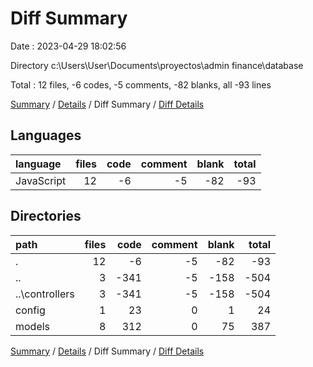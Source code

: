 # Diff Summary

Date : 2023-04-29 18:02:56

Directory c:\\Users\\User\\Documents\\proyectos\\admin finance\\database

Total : 12 files,  -6 codes, -5 comments, -82 blanks, all -93 lines

[Summary](results.md) / [Details](details.md) / Diff Summary / [Diff Details](diff-details.md)

## Languages
| language | files | code | comment | blank | total |
| :--- | ---: | ---: | ---: | ---: | ---: |
| JavaScript | 12 | -6 | -5 | -82 | -93 |

## Directories
| path | files | code | comment | blank | total |
| :--- | ---: | ---: | ---: | ---: | ---: |
| . | 12 | -6 | -5 | -82 | -93 |
| .. | 3 | -341 | -5 | -158 | -504 |
| ..\\controllers | 3 | -341 | -5 | -158 | -504 |
| config | 1 | 23 | 0 | 1 | 24 |
| models | 8 | 312 | 0 | 75 | 387 |

[Summary](results.md) / [Details](details.md) / Diff Summary / [Diff Details](diff-details.md)